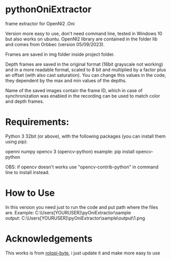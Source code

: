 # pythonOniExtractor
frame extractor for OpenNI2 .Oni

Version more easy to use, don't need command line, tested in Windows 10 but also works on ubuntu. OpenNI2 library are contained in the folder lib and comes from Orbbec (version 05/09/2023).

Frames are saved in img folder inside project folder.

Depth frames are saved in the original format (16bit grayscale not working) and in a more readable format, scaled to 8 bit and multiplied by a factor plus an offset (with also cast saturation). You can change this values in the code, they dependent by the max and min values of the depths.

Name of the saved images contain the frame ID, which in case of synchronization was enabled in the recording can be used to match color and depth frames.

# Requirements:
Python 3 32bit (or above), with the following packages (you can install them using pip):

openni
numpy
opencv 3 (opencv-python) 
example: pip install opencv-python

OBS: if opencv doesn't works use "opencv-contrib-python" in command line to install instead.


# How to Use 
In this version you need just to run the code and put path where the files are.
Example: C:\Users\[YOURUSER]\pyOniExtractor\sample\
output: C:\Users\[YOURUSER]\pyOniExtractor\sample\output\1.png

# Acknowledgements
This works is from [rolopi-byte](https://github.com/rokopi-byte), i just update it and make more easy to use
